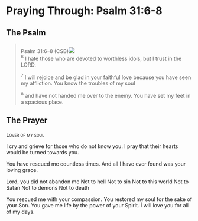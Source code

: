 # Praying Through: Psalm 31:6-8

## The Psalm

>Psalm 31:6–8 (CSB)<img class="intro-right" style="margin-top:10px" src="/images/art-paris-psalter.jpg">  
><sup>6</sup> I hate those who are devoted to worthless idols, but I trust in the LORD. 
>
><sup>7</sup> I will rejoice and be glad in your faithful love because you have seen my affliction. You know the troubles of my soul 
>
><sup>8</sup> and have not handed me over to the enemy. You have set my feet in a spacious place.

## The Prayer

<div style="font-variant: small-caps;">Lover of my soul</div>


I cry and grieve for those 
  who do not know you. 
  I pray that their hearts
  would be turned towards you. 

You have rescued me countless times. 
  And all I have ever found
  was your loving grace. 

Lord, you did not abandon me
  Not to hell
  Not to sin
  Not to this world
  Not to Satan
  Not to demons 
  Not to death

You rescued me
  with your compassion. 
  You restored my soul
  for the sake of your Son. 
  You gave me life
  by the power of your Spirit.
I will love you
  for all of my days. 
